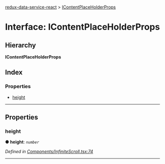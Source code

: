 [redux-data-service-react](../README.md) > [IContentPlaceHolderProps](../interfaces/icontentplaceholderprops.md)

# Interface: IContentPlaceHolderProps

## Hierarchy

**IContentPlaceHolderProps**

## Index

### Properties

* [height](icontentplaceholderprops.md#height)

---

## Properties

<a id="height"></a>

###  height

**● height**: *`number`*

*Defined in [Components/InfiniteScroll.tsx:74](https://github.com/Rediker-Software/redux-data-service-react/blob/36ecfc2/src/Components/InfiniteScroll.tsx#L74)*

___

